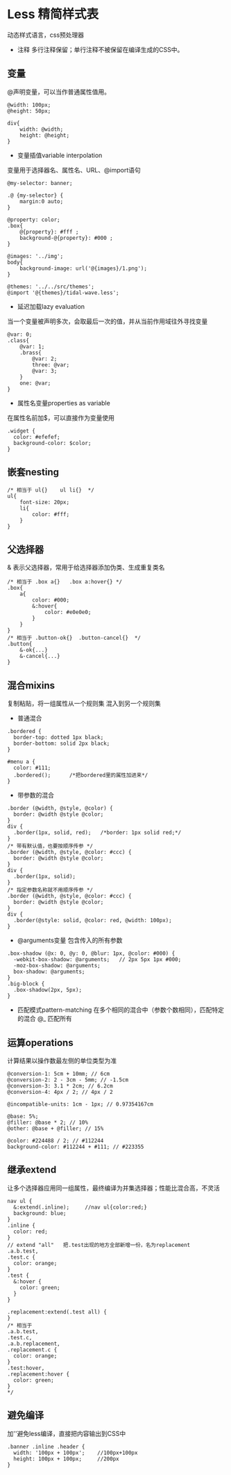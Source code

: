 # Less 精简样式表

动态样式语言，css预处理器

* 注释
多行注释保留；单行注释不被保留在编译生成的CSS中。

## 变量

@声明变量，可以当作普通属性值用。

```less
@width: 100px;
@height: 50px;

div{
    width: @width;
    height: @height;
}
```

* 变量插值variable interpolation

变量用于选择器名、属性名、URL、@import语句

```less
@my-selector: banner;

.@ {my-selector} {
    margin:0 auto;
}

@property: color;
.box{
    @{property}: #fff ;
    background-@{property}: #000 ;
}

@images: '../img';
body{
    background-image: url('@{images}/1.png');
}

@themes: '../../src/themes';
@import '@{themes}/tidal-wave.less';
```

* 延迟加载lazy evaluation

当一个变量被声明多次，会取最后一次的值，并从当前作用域往外寻找变量

```less
@var: 0;
.class{
    @var: 1;
    .brass{
        @var: 2;
        three: @var;  
        @var: 3;
    }
    one: @var;
}
```

* 属性名变量properties as variable

在属性名前加$，可以直接作为变量使用

```less
.widget {
  color: #efefef;
  background-color: $color;
}
```

## 嵌套nesting

```less
/* 相当于 ul{}    ul li{}  */
ul{
    font-size: 20px;
    li{
        color: #fff;
    }
}
```

## 父选择器

& 表示父选择器，常用于给选择器添加伪类、生成重复类名

```less
/* 相当于 .box a{}   .box a:hover{} */
.box{
    a{
        color: #000; 
        &:hover{
            color: #e0e0e0;
        }
    }
}
/* 相当于 .button-ok{}  .button-cancel{}  */
.button{
    &-ok{...}
    &-cancel{...}
}
```

## 混合mixins

复制粘贴，将一组属性从一个规则集 混入到另一个规则集

* 普通混合

```less
.bordered {
  border-top: dotted 1px black;
  border-bottom: solid 2px black;
}

#menu a {
  color: #111;
  .bordered();      /*把bordered里的属性加进来*/
}
```

* 带参数的混合

```less
.border (@width, @style, @color) {
  border: @width @style @color;
}
div {
  .border(1px, solid, red);   /*border: 1px solid red;*/
}
/* 带有默认值，也要按顺序传参 */
.border (@width, @style, @color: #ccc) {
  border: @width @style @color;
}
div {
  .border(1px, solid);
}
/* 指定参数名称就不用顺序传参 */
.border (@width, @style, @color: #ccc) {
  border: @width @style @color;
}
div {
  .border(@style: solid, @color: red, @width: 100px);
}
```

* @arguments变量
包含传入的所有参数

```less
.box-shadow (@x: 0, @y: 0, @blur: 1px, @color: #000) {
  -webkit-box-shadow: @arguments;   // 2px 5px 1px #000;
  -moz-box-shadow: @arguments;
  box-shadow: @arguments;
}
.big-block {
  .box-shadow(2px, 5px);
}
```

* 匹配模式pattern-matching
在多个相同的混合中（参数个数相同），匹配特定的混合
@_  匹配所有

## 运算operations

计算结果以操作数最左侧的单位类型为准

```less
@conversion-1: 5cm + 10mm; // 6cm
@conversion-2: 2 - 3cm - 5mm; // -1.5cm
@conversion-3: 3.1 * 2cm; // 6.2cm
@conversion-4: 4px / 2; // 4px / 2

@incompatible-units: 1cm - 1px; // 0.97354167cm

@base: 5%;
@filler: @base * 2; // 10%
@other: @base + @filler; // 15%

@color: #224488 / 2; // #112244
background-color: #112244 + #111; // #223355
```

## 继承extend

让多个选择器应用同一组属性，最终编译为并集选择器；性能比混合高，不灵活

```less
nav ul {
  &:extend(.inline);     //nav ul{color:red;}
  background: blue;
}
.inline {
  color: red;
}
// extend "all"   把.test出现的地方全部新增一份，名为replacement
.a.b.test,
.test.c {
  color: orange;
}
.test {
  &:hover {
    color: green;
  }
}

.replacement:extend(.test all) {
}
/* 相当于
.a.b.test,
.test.c,
.a.b.replacement,
.replacement.c {
  color: orange;
}
.test:hover,
.replacement:hover {
  color: green;
}
*/ 
```

## 避免编译

加''避免less编译，直接把内容输出到CSS中

```less
.banner .inline .header {
  width: '100px + 100px';    //100px+100px
  height: 100px + 100px;     //200px
}
```
